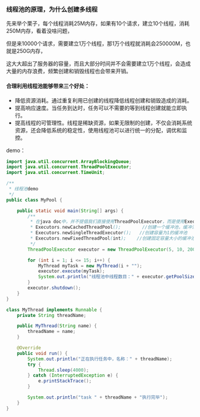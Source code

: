 ### 线程池的原理，为什么创建多线程

先来举个栗子，每个线程消耗25M内存，如果有10个请求，建立10个线程，消耗250M内存，看着没啥问题，

但是来10000个请求，需要建立1万个线程，那1万个线程就消耗会250000M，也就是250G内存，

这大大超出了服务器的容量，而且大部分时间并不会需要建立1万个线程，会造成大量的内存浪费，频繁创建和销毁线程也会带来开销。



#### 合理利用线程池能够带来三个好处：

* 降低资源消耗。通过重复利用已创建的线程降低线程创建和销毁造成的消耗。
* 提高响应速度。当任务到达时，任务可以不需要的等到线程创建就能立即执行。
* 提高线程的可管理性。线程是稀缺资源，如果无限制的创建，不仅会消耗系统资源，还会降低系统的稳定性，使用线程池可以进行统一的分配，调优和监控。



demo：

```java
import java.util.concurrent.ArrayBlockingQueue;
import java.util.concurrent.ThreadPoolExecutor;
import java.util.concurrent.TimeUnit;

/**
 * 线程池demo
 */
public class MyPool {

    public static void main(String[] args) {
        /**
         * 在java doc中，并不提倡我们直接使用ThreadPoolExecutor，而是使用Executors类中提供的几个静态方法来创建线程池：
         * Executors.newCachedThreadPool();        //创建一个缓冲池，缓冲池容量大小为Integer.MAX_VALUE
         * Executors.newSingleThreadExecutor();   //创建容量为1的缓冲池
         * Executors.newFixedThreadPool(int);    //创建固定容量大小的缓冲池
         */
        ThreadPoolExecutor executor = new ThreadPoolExecutor(5, 10, 200, TimeUnit.MILLISECONDS, new ArrayBlockingQueue<>(5));

        for (int i = 1; i <= 15; i++) {
            MyThread myTask = new MyThread(i + "");
            executor.execute(myTask);
            System.out.println("线程池中线程数目：" + executor.getPoolSize() + "，队列中等待执行的任务数目：" + executor.getQueue().size() + "，已执行完别的任务数目：" + executor.getCompletedTaskCount());
        }
        executor.shutdown();
    }
}

class MyThread implements Runnable {
    private String threadName;

    public MyThread(String name) {
        threadName = name;
    }

    @Override
    public void run() {
        System.out.println("正在执行任务中，名称：" + threadName);
        try {
            Thread.sleep(4000);
        } catch (InterruptedException e) {
            e.printStackTrace();
        }

        System.out.println("task " + threadName + "执行完毕");
    }
}
```


